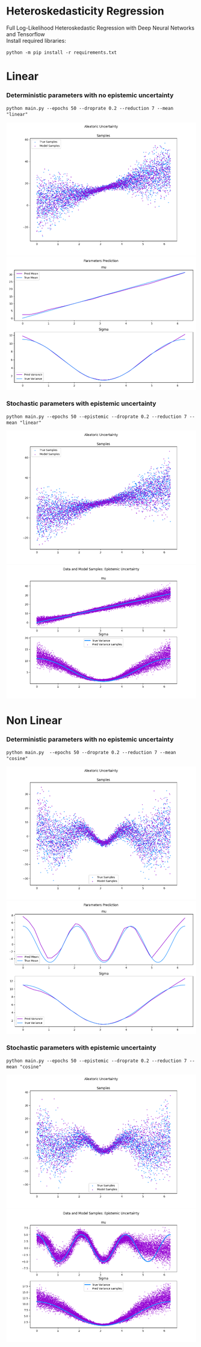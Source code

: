 # Heteroskedasticity Regression
Full Log-Likelihood Heteroskedastic Regression with Deep Neural Networks and Tensorflow <br/>
Install required libraries:
```console
python -m pip install -r requirements.txt
```
# Linear <br/>
### Deterministic parameters with no epistemic uncertainty 
```console
python main.py --epochs 50 --droprate 0.2 --reduction 7 --mean "linear"
```
![alt-text](https://github.com/claCase/Heteroskedasticity-DNN/blob/main/Figures/sampleslinear_deterministic.png)
![alt-text](https://github.com/claCase/Heteroskedasticity-DNN/blob/main/Figures/paramslinear_deterministic.png)
### Stochastic parameters with epistemic uncertainty 
```console
python main.py --epochs 50 --epistemic --droprate 0.2 --reduction 7 --mean "linear"
```
![alt-text](https://github.com/claCase/Heteroskedasticity-DNN/blob/main/Figures/sampleslinear_epistemic.png)
![alt-text](https://github.com/claCase/Heteroskedasticity-DNN/blob/main/Figures/uncertaintylinear_epistemic.png)

# Non Linear <br/>
### Deterministic parameters with no epistemic uncertainty  
```console
python main.py  --epochs 50 --droprate 0.2 --reduction 7 --mean "cosine"
```
![alt-text](https://github.com/claCase/Heteroskedasticity-DNN/blob/main/Figures/samplescosine_deterministic.png)
![alt-text](https://github.com/claCase/Heteroskedasticity-DNN/blob/main/Figures/paramscosine_deterministic.png)
### Stochastic parameters with epistemic uncertainty  
```console
python main.py --epochs 50 --epistemic --droprate 0.2 --reduction 7 --mean "cosine"
```
![alt-text](https://github.com/claCase/Heteroskedasticity-DNN/blob/main/Figures/samplescosine_epistemic.png)
![alt-text](https://github.com/claCase/Heteroskedasticity-DNN/blob/main/Figures/uncertaintycosine_epistemic.png)
